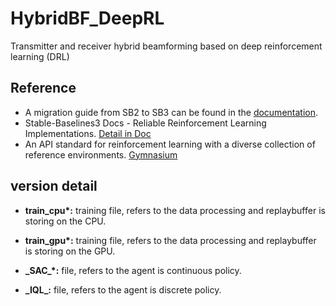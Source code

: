 # HybridBF_DeepRL
Transmitter and receiver hybrid beamforming based on deep reinforcement learning (DRL)


## Reference
- A migration guide from SB2 to SB3 can be found in the [documentation](https://stable-baselines3.readthedocs.io/en/master/guide/migration.html).
- Stable-Baselines3 Docs - Reliable Reinforcement Learning Implementations. [Detail in Doc](https://stable-baselines3.readthedocs.io/en/master/)
- An API standard for reinforcement learning with a diverse collection of reference environments. [Gymnasium](https://gymnasium.farama.org/)







## version detail

- **train\_cpu\*:**    training file, refers to the data processing and replaybuffer is storing on the CPU.

- **train\_gpu\*:**    training file, refers to the data processing and replaybuffer is storing on the GPU.

- **\_SAC\_\*:**       file, refers to the agent is continuous policy.

- **\_IQL\_:**          file, refers to the agent is discrete policy.




